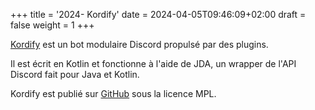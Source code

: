 +++
title = '2024- Kordify'
date = 2024-04-05T09:46:09+02:00
draft = false 
weight = 1
+++

[Kordify](https://kordify.github.io/presentation.html) est un bot modulaire Discord propulsé par des plugins.

Il est écrit en Kotlin et fonctionne à l'aide de JDA, un wrapper de l'API Discord fait pour Java et Kotlin.

Kordify est publié sur [GitHub](https://github.com/Kordify/Kordify) sous la licence MPL.

